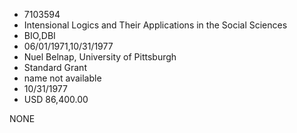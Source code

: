 * 7103594
* Intensional Logics and Their Applications in the Social     Sciences
* BIO,DBI
* 06/01/1971,10/31/1977
* Nuel Belnap, University of Pittsburgh
* Standard Grant
*   name not available
* 10/31/1977
* USD 86,400.00

NONE